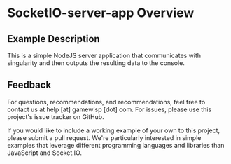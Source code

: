 # SocketIO-server-app Overview


## Example Description

This is a simple NodeJS server application that communicates with singularity and then outputs the resulting data to the console. 

## Feedback

For questions, recommendations, and recommendations, feel free to contact us at help [at] gamewisp [dot] com. For issues, please use this project's issue tracker on GitHub. 

If you would like to include a working example of your own to this project, please submit a pull request. We're particularly interested in simple examples that leverage different programming languages and libraries than JavaScript and Socket.IO. 